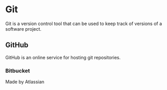 # Git







Git is a version control tool that can be used to keep track of versions of a software project.







## GitHub







GitHub is an online service for hosting git repositories.











### Bitbucket

Made by Atlassian
